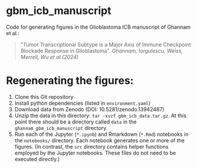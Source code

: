 # gbm\_icb\_manuscript

Code for generating figures in the Glioblastoma ICB manuscript of Ghannam et al.:

> "Tumor Transcriptional Subtype is a Major Axis of Immune Checkpoint Blockade Response in Glioblastoma". _Ghannam, Iorgulescu, Weiss, Merrell, Wu et al.(2024)_ 


# Regenerating the figures:

1. Clone this Git repository
2. Install python dependencies (listed in `environment.yaml`)
3. Download data from Zenodo (DOI: 10.5281/zenodo.13942487)
4. Unzip the data in this directory: `tar -xvzf gbm_icb_data.tar.gz`. At this point there should be a directory called `data` in the `ghannam_gbm_icb_manuscript` directory.
5. Run each of the Jupyter (`*.ipynb`) and Rmarkdown (`*.Rmd`) notebooks in the `notebooks/` directory.
   Each notebook generates one or more of the figures.
   (In contrast, the `src` directory contains helper functions employed by the Jupyter notebooks.
   These files do not need to be executed directly.)
